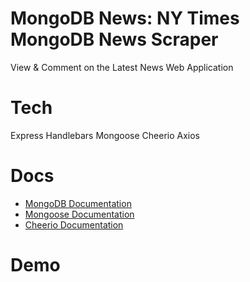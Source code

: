 # MongoDB News: NY Times MongoDB News Scraper
View & Comment on the Latest News Web Application

# Tech
Express
Handlebars
Mongoose
Cheerio
Axios

# Docs
* [MongoDB Documentation](https://docs.mongodb.com/manual/)
* [Mongoose Documentation](http://mongoosejs.com/docs/api.html)
* [Cheerio Documentation](https://github.com/cheeriojs/cheerio)

# Demo
